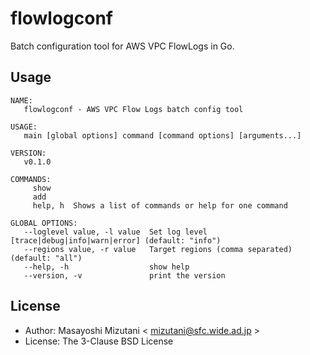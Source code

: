 # flowlogconf

Batch configuration tool for AWS VPC FlowLogs in Go.

## Usage

```
NAME:
   flowlogconf - AWS VPC Flow Logs batch config tool

USAGE:
   main [global options] command [command options] [arguments...]

VERSION:
   v0.1.0

COMMANDS:
     show
     add
     help, h  Shows a list of commands or help for one command

GLOBAL OPTIONS:
   --loglevel value, -l value  Set log level [trace|debug|info|warn|error] (default: "info")
   --regions value, -r value   Target regions (comma separated) (default: "all")
   --help, -h                  show help
   --version, -v               print the version
```

## License

- Author: Masayoshi Mizutani < mizutani@sfc.wide.ad.jp >
- License: The 3-Clause BSD License
